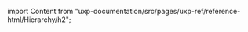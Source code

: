 
import Content from "uxp-documentation/src/pages/uxp-ref/reference-html/Hierarchy/h2";

<Content query="product=photoshop"/>
